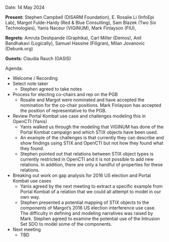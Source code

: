 Date: 14 May 2024

**Present:** Stephen Campbell (DISARM Foundation), E. Rosalie Li (InfoEpi Lab), Margot Fulde-Hardy (Red & Blue Consulting), Sam Blazek (Two Six Technologies), Yanis Naceur (VIGINUM), Mark Finlayson (FIU),

**Regrets**: Amruta Deshpande (Graphika), Carl Miller (Demos), Anil Bandhakavi (Logically), Samuel Hassine (Filigran), Milan Jovanovic (Debunk.org)

**Guests:** Claudia Rauch (OASIS)

Agenda:

-   Welcome / Recording
-   Select note taker
    -   Stephen agreed to take notes
-   Process for electing co-chairs and rep on the PGB
    -   Rosalie and Margot were nominated and have accepted the nomination for the co-chair positions. Mark Finlayson has accepted the position of representative to the PGB.
-   Review Portal Kombat use case and challenges modeling this in OpenCTI (Yanis)
    -   Yanis walked us through the modeling that VIGINUM has done of the Portal Kombat campaign and which STIX objects have been used.
    -   An example of the challenges is that currently they can describe and show findings using STIX and OpenCTI but not how they found what they found.
    -   Stephen pointed out that relations between STIX object types is currently restricted in OpenCTI and it is not possible to add new relations. In addition, there are only a handful of properties for these relations.
-   Breaking out work on gap analysis for 2016 US election and Portal Kombat use cases
    -   Yanis agreed by the next meeting to extract a specific example from Portal Kombat of a relation that we could all attempt to model in our own way.
    -   Stephen presented a potential mapping of STIX objects to the components of Margot’s 2016 US election interference use case. The difficulty in defining and modeling narratives was raised by Mark. Stephen agreed to examine the potential use of the Intrusion Set SDO to model some of the components.
-   Next meeting
    -   TBD
